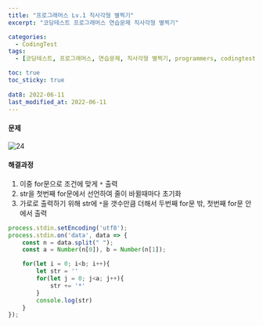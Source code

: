 ```yaml
---
title: "프로그래머스 Lv.1 직사각형 별찍기"
excerpt: "코딩테스트 프로그래머스 연습문제 직사각형 별찍기"

categories:
  - CodingTest
tags:
  - [코딩테스트, 프로그래머스, 연습문제, 직사각형 별찍기, programmers, codingtest, 코딩테스트 연습]

toc: true
toc_sticky: true
 
dat8: 2022-06-11
last_modified_at: 2022-06-11
---
```


#### 문제
![24](/assets/images/24.png)

#### 해결과정
1. 이중 for문으로 조건에 맞게 `*` 출력
2. str을 첫번째 for문에서 선언하여 줄이 바뀔때마다 초기화
3. 가로로 출력하기 위해 str에 `*`을 갯수만큼 더해서 두번째 for문 밖, 첫번째 for문 안에서 출력



```javascript
process.stdin.setEncoding('utf8');
process.stdin.on('data', data => {
    const n = data.split(" ");
    const a = Number(n[0]), b = Number(n[1]);

    for(let i = 0; i<b; i++){
        let str = ''
        for(let j = 0; j<a; j++){
            str += '*'
        }
        console.log(str)
    }
});
```
